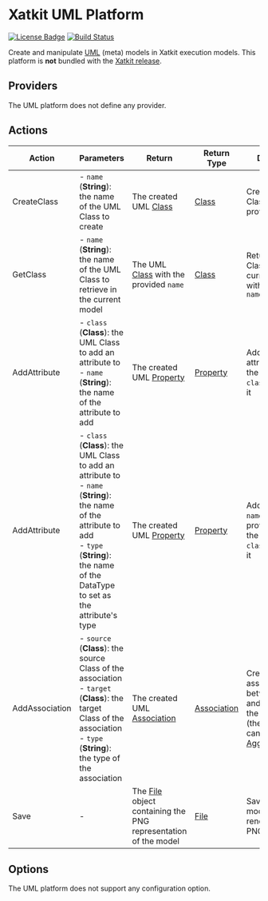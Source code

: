 Xatkit UML Platform
=====

[![License Badge](https://img.shields.io/badge/license-EPL%202.0-brightgreen.svg)](https://opensource.org/licenses/EPL-2.0)
[![Build Status](https://travis-ci.com/xatkit-bot-platform/xatkit-uml-platform.svg?branch=master)](https://travis-ci.com/xatkit-bot-platform/xatkit-uml-platform)

Create and manipulate [UML](https://www.omg.org/spec/UML/About-UML/) (meta) models in Xatkit execution models. This platform is **not** bundled with the [Xatkit release](https://github.com/xatkit-bot-platform/xatkit-releases/releases).

## Providers

The UML platform does not define any provider.

## Actions

| Action  | Parameters | Return                                  | Return Type | Description                                     |
| ------- | ---------- | --------------------------------------- | ----------- | ----------------------------------------------- |
| CreateClass | - `name` (**String**): the name of the UML Class to create          | The created UML [Class](https://download.eclipse.org/modeling/mdt/uml2/javadoc/5.0.0/org/eclipse/uml2/uml/Class.html)   | [Class](https://download.eclipse.org/modeling/mdt/uml2/javadoc/5.0.0/org/eclipse/uml2/uml/Class.html)      | Creates a UML Class with the provided `name` |
| GetClass | - `name` (**String**): the name of the UML Class to retrieve in the current model | The UML [Class](https://download.eclipse.org/modeling/mdt/uml2/javadoc/5.0.0/org/eclipse/uml2/uml/Class.html) with the provided `name` | [Class](https://download.eclipse.org/modeling/mdt/uml2/javadoc/5.0.0/org/eclipse/uml2/uml/Class.html) | Returns the UML Class in the current model with the provided `name` |
| AddAttribute | - `class` (**Class**): the UML Class to add an attribute to<br/> - `name` (**String**): the name of the attribute to add | The created UML [Property](https://download.eclipse.org/modeling/mdt/uml2/javadoc/5.0.0/org/eclipse/uml2/uml/Property.html) | [Property](https://download.eclipse.org/modeling/mdt/uml2/javadoc/5.0.0/org/eclipse/uml2/uml/Property.html) | Adds an attributes `name` to the provided `class` and returns it |
| AddAttribute | - `class` (**Class**): the UML Class to add an attribute to<br/> - `name` (**String**): the name of the attribute to add<br/> - `type` (**String**): the name of the DataType to set as the attribute's type | The created UML [Property](https://download.eclipse.org/modeling/mdt/uml2/javadoc/5.0.0/org/eclipse/uml2/uml/Property.html) | [Property](https://download.eclipse.org/modeling/mdt/uml2/javadoc/5.0.0/org/eclipse/uml2/uml/Property.html) | Adds an attribute `name` with the provided `type` to the provided `class` and returns it |
| AddAssociation | - `source` (**Class**): the source Class of the association<br/> - `target` (**Class**): the target Class of the association<br/> - `type` (**String**): the type of the association | The created UML [Association](https://download.eclipse.org/modeling/mdt/uml2/javadoc/5.0.0/org/eclipse/uml2/uml/Association.html) | [Association](https://download.eclipse.org/modeling/mdt/uml2/javadoc/5.0.0/org/eclipse/uml2/uml/Association.html) | Creates an association between `source` and `target` with the given type (the type literals can be found in [AggregationKind](https://download.eclipse.org/modeling/mdt/uml2/javadoc/5.0.0/org/eclipse/uml2/uml/AggregationKind.html)) |
| Save | - | The [File](https://docs.oracle.com/javase/7/docs/api/java/io/File.html) object containing the PNG representation of the model | [File](https://docs.oracle.com/javase/7/docs/api/java/io/File.html) | Save the current model and renders it in a PNG | 

## Options

The UML platform does not support any configuration option.
